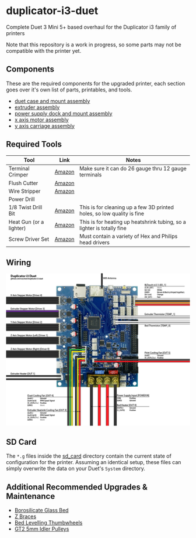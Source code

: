 # duplicator-i3-duet
Complete Duet 3 Mini 5+ based overhaul for the Duplicator i3 family of printers

Note that this repository is a work in progress, so some parts may not be compatible with the printer yet.

## Components
These are the required components for the upgraded printer, each section goes over it's own list of parts, printables, and tools.

- [duet case and mount assembly](assemblies/duet_case_and_mount_assembly.md)
- [extruder assembly](assemblies/extruder_assembly.md)
- [power supply dock and mount assembly](assemblies/power_supply_dock_and_mount_assembly.md)
- [x axis motor assembly](assemblies/x_axis_motor_assembly.md)
- [y axis carriage assembly](assemblies/y_axis_carriage_assembly.md)

## Required Tools
| Tool | Link | Notes |
| ---- | ---- | ----- |
| Terminal Crimper          | [Amazon](https://smile.amazon.com/s?k=molex+jst+crimper)                                              | Make sure it can do 26 gauge thru 12 gauge terminals
| Flush Cutter              | [Amazon](https://smile.amazon.com/Hakko-CHP-170-Micro-Cutter/dp/B00FZPDG1K/)                          |
| Wire Stripper             | [Amazon](https://smile.amazon.com/s?k=wire+stripper)                                                  |
| Power Drill               |
| 1/8 Twist Drill Bit       | [Amazon](https://smile.amazon.com/s?k=1%2F8+twist+drill)                                              | This is for cleaning up a few 3D printed holes, so low quality is fine
| Heat Gun (or a lighter)   | [Amazon](https://smile.amazon.com/s?k=heat+gun)                                                       | This is for heating up heatshrink tubing, so a lighter is totally fine
| Screw Driver Set          | [Amazon](https://smile.amazon.com/Syntus-Precision-Screwdriver-Electronics-Cellphone/dp/B071PB4RPV)   | Must contain a variety of Hex and Philips head drivers

## Wiring
<p align="center"><img style="width: 1040px;" src="https://raw.githubusercontent.com/naschorr/duplicator-i3-duet/main/images/wiring_diagram.png"/></p>

## SD Card
The `*.g` files inside the [sd_card](sd_card/) directory contain the current state of configuration for the printer. Assuming an identical setup, these files can simply overwrite the data on your Duet's `System` directory.

## Additional Recommended Upgrades & Maintenance
- [Borosilicate Glass Bed](upgrades/borosilicate_glass_bed.md)
- [Z Braces](https://www.thingiverse.com/thing:921948)
- [Bed Levelling Thumbwheels](https://www.thingiverse.com/thing:1917422)
- [GT2 5mm Idler Pulleys](https://smile.amazon.com/gp/product/B01H3F8LUU)
